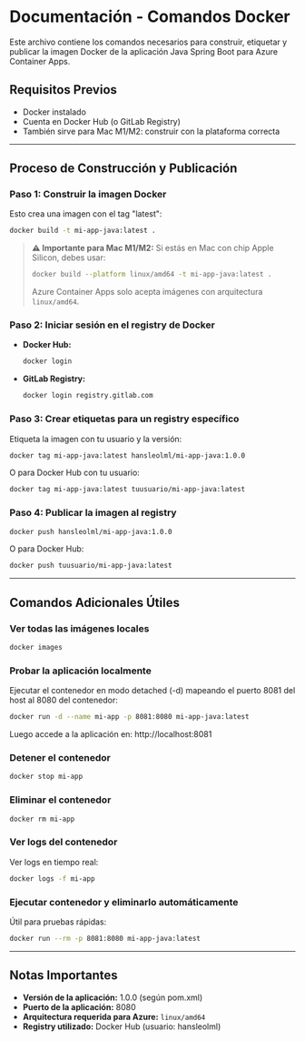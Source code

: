 # Documentación - Comandos Docker

Este archivo contiene los comandos necesarios para construir, etiquetar y publicar la imagen Docker de la aplicación Java Spring Boot para Azure Container Apps.

## Requisitos Previos

- Docker instalado
- Cuenta en Docker Hub (o GitLab Registry)
- También sirve para Mac M1/M2: construir con la plataforma correcta

---

## Proceso de Construcción y Publicación

### Paso 1: Construir la imagen Docker

Esto crea una imagen con el tag "latest":

```bash
docker build -t mi-app-java:latest .
```

> **⚠️ Importante para Mac M1/M2:** Si estás en Mac con chip Apple Silicon, debes usar:
> ```bash
> docker build --platform linux/amd64 -t mi-app-java:latest .
> ```
> Azure Container Apps solo acepta imágenes con arquitectura `linux/amd64`.

### Paso 2: Iniciar sesión en el registry de Docker

- **Docker Hub:**
  ```bash
  docker login
  ```

- **GitLab Registry:**
  ```bash
  docker login registry.gitlab.com
  ```

### Paso 3: Crear etiquetas para un registry específico

Etiqueta la imagen con tu usuario y la versión:

```bash
docker tag mi-app-java:latest hansleolml/mi-app-java:1.0.0
```

O para Docker Hub con tu usuario:
```bash
docker tag mi-app-java:latest tuusuario/mi-app-java:latest
```

### Paso 4: Publicar la imagen al registry

```bash
docker push hansleolml/mi-app-java:1.0.0
```

O para Docker Hub:
```bash
docker push tuusuario/mi-app-java:latest
```

---

## Comandos Adicionales Útiles

### Ver todas las imágenes locales

```bash
docker images
```

### Probar la aplicación localmente

Ejecutar el contenedor en modo detached (-d) mapeando el puerto 8081 del host al 8080 del contenedor:

```bash
docker run -d --name mi-app -p 8081:8080 mi-app-java:latest
```

Luego accede a la aplicación en: http://localhost:8081

### Detener el contenedor

```bash
docker stop mi-app
```

### Eliminar el contenedor

```bash
docker rm mi-app
```

### Ver logs del contenedor

Ver logs en tiempo real:

```bash
docker logs -f mi-app
```

### Ejecutar contenedor y eliminarlo automáticamente

Útil para pruebas rápidas:

```bash
docker run --rm -p 8081:8080 mi-app-java:latest
```

---

## Notas Importantes

- **Versión de la aplicación:** 1.0.0 (según pom.xml)
- **Puerto de la aplicación:** 8080
- **Arquitectura requerida para Azure:** `linux/amd64`
- **Registry utilizado:** Docker Hub (usuario: hansleolml)

